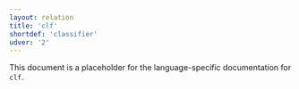 ```yaml
---
layout: relation
title: 'clf'
shortdef: 'classifier'
udver: '2'
---
```


This document is a placeholder for the language-specific documentation
for `clf`.
